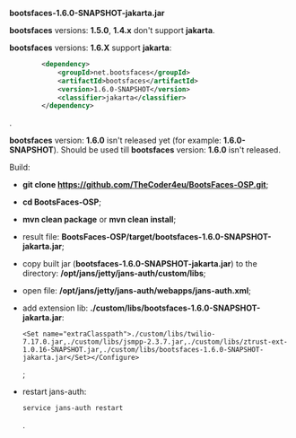 
**bootsfaces-1.6.0-SNAPSHOT-jakarta.jar**

**bootsfaces** versions: **1.5.0**, **1.4.x** don't support **jakarta**.

**bootsfaces** versions: **1.6.X** support **jakarta**:

```xml
        <dependency>
            <groupId>net.bootsfaces</groupId>
            <artifactId>bootsfaces</artifactId>
            <version>1.6.0-SNAPSHOT</version>
            <classifier>jakarta</classifier>
        </dependency>
```

.

**bootsfaces** version: **1.6.0** isn't released yet (for example: **1.6.0-SNAPSHOT**). Should be used till **bootsfaces** version: **1.6.0** isn't released.

Build:

* **git clone https://github.com/TheCoder4eu/BootsFaces-OSP.git**;

* **cd BootsFaces-OSP**;

* **mvn clean package** or **mvn clean install**;

* result file: **BootsFaces-OSP/target/bootsfaces-1.6.0-SNAPSHOT-jakarta.jar**;

* copy built jar (**bootsfaces-1.6.0-SNAPSHOT-jakarta.jar**) to the directory: **/opt/jans/jetty/jans-auth/custom/libs**;

* open file: **/opt/jans/jetty/jans-auth/webapps/jans-auth.xml**;

* add extension lib: **./custom/libs/bootsfaces-1.6.0-SNAPSHOT-jakarta.jar**:

	```text
	<Set name="extraClasspath">./custom/libs/twilio-7.17.0.jar,./custom/libs/jsmpp-2.3.7.jar,./custom/libs/ztrust-ext-1.0.16-SNAPSHOT.jar,./custom/libs/bootsfaces-1.6.0-SNAPSHOT-jakarta.jar</Set></Configure>
	```

    ;

* restart jans-auth:

	```bash
	service jans-auth restart
	```

	.
